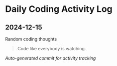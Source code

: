 # Daily Coding Activity Log

## 2024-12-15

Random coding thoughts

> Code like everybody is watching.

*Auto-generated commit for activity tracking*
